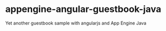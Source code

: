 appengine-angular-guestbook-java
================================

Yet another guestbook sample with angularjs and App Engine Java